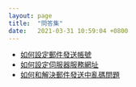 ```yaml
---
layout: page
title:  "問答集"
date:   2021-03-31 10:59:04 +0800
---
```


* [如何設定郵件發送帳號](EMAIL/README.html)
* [如何設定伺服器服務網址](202103090001/README.html)
* [如何和解決郵件發送中亂碼問題](202103240001/README.html)